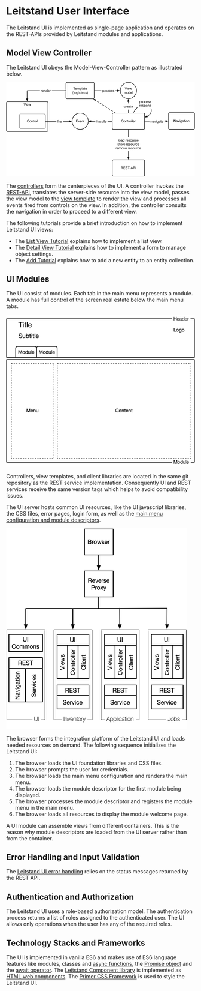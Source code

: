 # Leitstand User Interface

The Leitstand UI is implemented as single-page application and operates on the REST-APIs provided by Leitstand modules and applications.

## Model View Controller
The Leitstand UI obeys the Model-View-Controller pattern as illustrated below.

![Model View Controller](doc/assets/ui-mvc.png "Model View Controller principle") 

The [controllers](doc/controller.md) form the centerpieces of the UI. 
A controller invokes the [REST-API](doc/resources.md), translates the server-side resource into the view model, 
passes the view model to the [view template](templates.md) to render the view and 
processes all events fired from controls on the view.
In addition, the controller consults the navigation in order to proceed to a different view.

The following tutorials provide a brief introduction on how to implement Leitstand UI views:

- The [List View Tutorial](doc/listview_tutorial.md) explains how to implement a list view.
- The [Detail View Tutorial](doc/details_tutorial.md) explains how to implement a form to manage object settings.
- The [Add Tutorial](doc/add_tutorial.md) explains how to add a new entity to an entity collection.

## UI Modules
The UI consist of modules. 
Each tab in the main menu represents a module.
A module has full control of the screen real estate below the main menu tabs. 

![Main Layout](doc/assets/ui-mainlayout.png "UI Main Layout") 

Controllers, view templates, and client libraries are located in the same git repository as the REST service implementation.
Consequently UI and REST services receive the same version tags which helps to avoid compatibility issues.

The UI server hosts common UI resources, like the UI javascript libraries, the CSS files, error pages, login form, as well as the [main menu configuration and module descriptors](doc/module.md). 

![UI Modules](doc/assets/ui-modules.png "UI Modules") 

The browser forms the integration platform of the Leitstand UI and loads needed resources on demand.
The following sequence initializes the Leitstand UI:
1. The browser loads the UI foundation libraries and CSS files.
2. The browser prompts the user for credentials.
3. The browser loads the main menu configuration and renders the main menu.
4. The browser loads the module descriptor for the first module being displayed.
5. The browser processes the module descriptor and registers the module menu in the main menu.
6. The browser loads all resources to display the module welcome page.

A UI module can assemble views from different containers.
This is the reason why module descriptors are loaded from the UI server rather than from the container.

## Error Handling and Input Validation
The [Leitstand UI error handling](doc/error_handling.md) relies on the status messages returned by the REST API.

## Authentication and Authorization
The Leitstand UI uses a role-based authorization model.
The authentication process returns a list of roles assigned to the authenticated user.
The UI allows only operations when the user has any of the required roles.

## Technology Stacks and Frameworks
The UI is implemented in vanilla ES6 and makes use of ES6 language features like modules, classes and [async functions](https://developer.mozilla.org/en-US/docs/Web/JavaScript/Reference/Statements/async_function), the [Promise object](https://developer.mozilla.org/en-US/docs/Web/JavaScript/Reference/Global_Objects/Promise) and the [await operator](https://developer.mozilla.org/en-US/docs/Web/JavaScript/Reference/Operators/await). 
The [Leitstand Component library](doc/templates.md) is implemented as [HTML web components](https://developer.mozilla.org/en-US/docs/Web/Web_Components).
The [Primer CSS Framework](https://primer.style) is used to style the Leitstand UI.